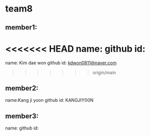 # team8
## member1:
<<<<<<< HEAD
name: 
github id: 
=======
name: Kim dae won
github id: kdwon0811@naver.com
>>>>>>> origin/main

## member2:
name:Kang ji yoon 
github id: KANGJIY00N

## member3:
name: 
github id: 
